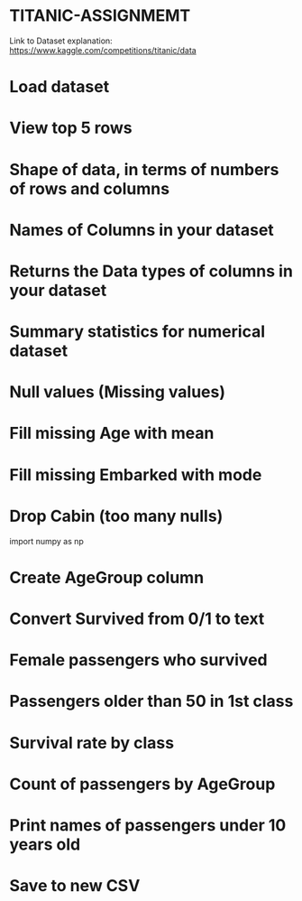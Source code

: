  # TITANIC-ASSIGNMEMT
 Link to Dataset explanation: https://www.kaggle.com/competitions/titanic/data

 # Load dataset

 # View top 5 rows

 # Shape of data, in terms of numbers of rows and columns

 # Names of Columns in your dataset

 # Returns the Data types of columns in your dataset

 # Summary statistics for numerical dataset

 # Null values (Missing values)

 # Fill missing Age with mean

 # Fill missing Embarked with mode

 # Drop Cabin (too many nulls)

  import numpy as np
 # Create AgeGroup column

 # Convert Survived from 0/1 to text

 # Female passengers who survived

 # Passengers older than 50 in 1st class

 # Survival rate by class

 # Count of passengers by AgeGroup

 # Print names of passengers under 10 years old

 # Save to new CSV






